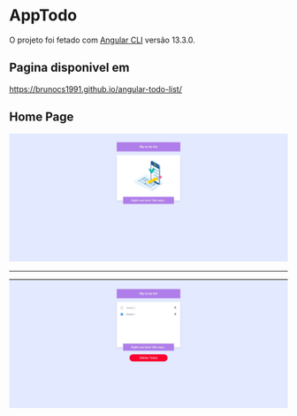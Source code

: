 # AppTodo

O projeto foi fetado com [Angular CLI](https://github.com/angular/angular-cli) versão 13.3.0.

## Pagina disponivel em

https://brunocs1991.github.io/angular-todo-list/

## Home Page

![Pagina Home](/img/home.jpg)

<hr>

![Pagina Home com tarefas](/img/tarefa-concluida.jpg)
